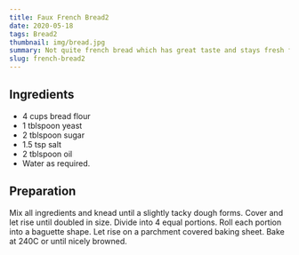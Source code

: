 ```yaml
---
title: Faux French Bread2
date: 2020-05-18
tags: Bread2
thumbnail: img/bread.jpg
summary: Not quite french bread which has great taste and stays fresh for longer2.
slug: french-bread2
---
```


## Ingredients

+ 4 cups bread flour
+ 1 tblspoon yeast
+ 2 tblspoon sugar
+ 1.5 tsp salt
+ 2 tblspoon oil
+ Water as required.

## Preparation

Mix all ingredients and knead until a slightly tacky dough forms. Cover and let rise until doubled in size. Divide into 4 equal portions. Roll each portion into a baguette shape. Let rise on a parchment covered baking sheet. Bake at 240C or until nicely browned.